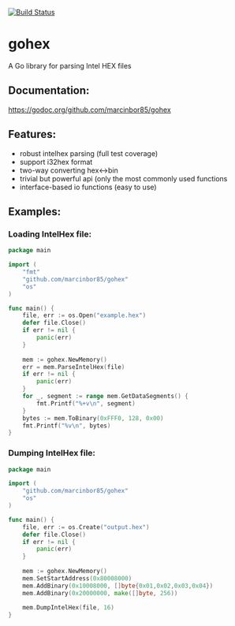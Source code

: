 [![Build Status](https://travis-ci.org/marcinbor85/gohex.svg?branch=master)](https://travis-ci.org/marcinbor85/gohex)
# gohex
A Go library for parsing Intel HEX files

## Documentation:
https://godoc.org/github.com/marcinbor85/gohex

## Features:
* robust intelhex parsing (full test coverage)
* support i32hex format
* two-way converting hex<->bin
* trivial but powerful api (only the most commonly used functions
* interface-based io functions (easy to use)

## Examples:

### Loading IntelHex file:
```go
package main

import (
	"fmt"
	"github.com/marcinbor85/gohex"
	"os"
)

func main() {
	file, err := os.Open("example.hex")
	defer file.Close()
	if err != nil {
		panic(err)
	}
	
	mem := gohex.NewMemory()
	err = mem.ParseIntelHex(file)
	if err != nil {
		panic(err)
	}
	for _, segment := range mem.GetDataSegments() {
		fmt.Printf("%+v\n", segment)
	}
	bytes := mem.ToBinary(0xFFF0, 128, 0x00)
	fmt.Printf("%v\n", bytes)
}
```

### Dumping IntelHex file:
```go
package main

import (
	"github.com/marcinbor85/gohex"
	"os"
)

func main() {
	file, err := os.Create("output.hex")
	defer file.Close()
	if err != nil {
		panic(err)
	}
	
	mem := gohex.NewMemory()
	mem.SetStartAddress(0x80008000)
	mem.AddBinary(0x10008000, []byte{0x01,0x02,0x03,0x04})
	mem.AddBinary(0x20000000, make([]byte, 256))
	
	mem.DumpIntelHex(file, 16)
}
```